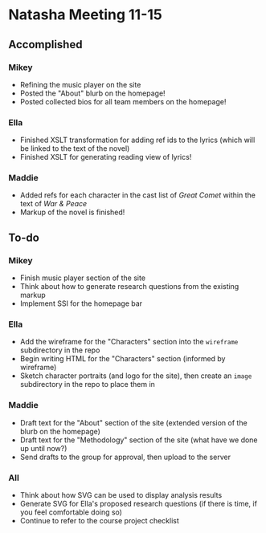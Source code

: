 # Natasha Meeting 11-15

## Accomplished

### Mikey 
* Refining the music player on the site 
* Posted the "About" blurb on the homepage!
* Posted collected bios for all team members on the homepage!

### Ella 
* Finished XSLT transformation for adding ref ids to the lyrics (which will be linked to the text of the novel)
* Finished XSLT for generating reading view of lyrics!

### Maddie 
* Added refs for each character in the cast list of *Great Comet* within the text of *War & Peace*
* Markup of the novel is finished! 

## To-do 

### Mikey 
* Finish music player section of the site 
* Think about how to generate research questions from the existing markup 
* Implement SSI for the homepage bar

### Ella 
* Add the wireframe for the "Characters" section into the `wireframe` subdirectory in the repo
* Begin writing HTML for the "Characters" section (informed by wireframe) 
* Sketch character portraits (and logo for the site), then create an `image` subdirectory in the repo to place them in

### Maddie 
* Draft text for the "About" section of the site (extended version of the blurb on the homepage)
* Draft text for the "Methodology" section of the site (what have we done up until now?)
* Send drafts to the group for approval, then upload to the server 

### All 
* Think about how SVG can be used to display analysis results 
* Generate SVG for Ella's proposed research questions (if there is time, if you feel comfortable doing so)
* Continue to refer to the course project checklist
